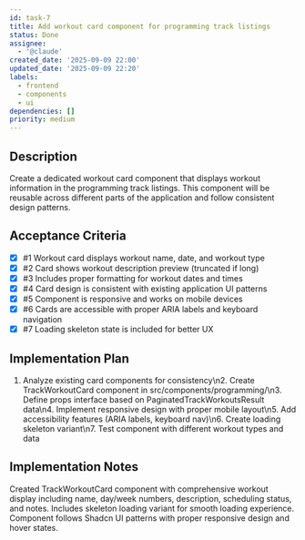 ```yaml
---
id: task-7
title: Add workout card component for programming track listings
status: Done
assignee:
  - '@claude'
created_date: '2025-09-09 22:00'
updated_date: '2025-09-09 22:20'
labels:
  - frontend
  - components
  - ui
dependencies: []
priority: medium
---
```


## Description

Create a dedicated workout card component that displays workout information in the programming track listings. This component will be reusable across different parts of the application and follow consistent design patterns.

## Acceptance Criteria
<!-- AC:BEGIN -->
- [x] #1 Workout card displays workout name, date, and workout type
- [x] #2 Card shows workout description preview (truncated if long)
- [x] #3 Includes proper formatting for workout dates and times
- [x] #4 Card design is consistent with existing application UI patterns
- [x] #5 Component is responsive and works on mobile devices
- [x] #6 Cards are accessible with proper ARIA labels and keyboard navigation
- [x] #7 Loading skeleton state is included for better UX
<!-- AC:END -->


## Implementation Plan

1. Analyze existing card components for consistency\n2. Create TrackWorkoutCard component in src/components/programming/\n3. Define props interface based on PaginatedTrackWorkoutsResult data\n4. Implement responsive design with proper mobile layout\n5. Add accessibility features (ARIA labels, keyboard nav)\n6. Create loading skeleton variant\n7. Test component with different workout types and data


## Implementation Notes

Created TrackWorkoutCard component with comprehensive workout display including name, day/week numbers, description, scheduling status, and notes. Includes skeleton loading variant for smooth loading experience. Component follows Shadcn UI patterns with proper responsive design and hover states.
